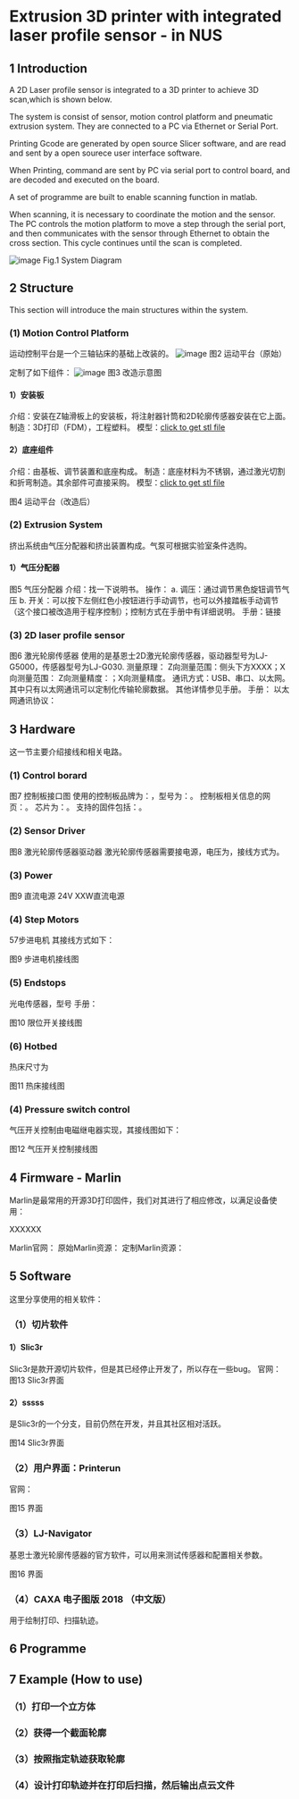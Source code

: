 # Extrusion 3D printer with integrated laser profile sensor - in NUS

## 1 Introduction

A 2D Laser profile sensor is integrated to a 3D printer to achieve 3D scan,which is shown below.

The system is consist of sensor, motion control platform and pneumatic extrusion system. They are connected to a PC via Ethernet or Serial Port.

Printing Gcode are generated by open source Slicer software, and are read and sent by a open sourece user interface software.

When Printing, command are sent by PC via serial port to control board, and are decoded and executed on the board.

A set of programme are built to enable scanning function in matlab.

When scanning, it is necessary to coordinate the motion and the sensor. The PC controls the motion platform to move a step through the serial port, and then communicates with the sensor through Ethernet to obtain the cross section. This cycle continues until the scan is completed. 

![image](images/Figure_01.jpg)
Fig.1 System Diagram

## 2 Structure

This section will introduce the main structures within the system.

### (1) Motion Control Platform
运动控制平台是一个三轴钻床的基础上改装的。
![image](images/Figure_02.png)
图2 运动平台（原始）

定制了如下组件：
![image](images/Figure_03.png)
图3 改造示意图

#### 1）安装板
介绍：安装在Z轴滑板上的安装板，将注射器针筒和2D轮廓传感器安装在它上面。
制造：3D打印（FDM），工程塑料。
模型：[click to get stl file](<3Dmodels/STL/安装板 - PlanB.STL>)
#### 2）底座组件
介绍：由基板、调节装置和底座构成。
制造：底座材料为不锈钢，通过激光切割和折弯制造。其余部件可直接采购。
模型：[click to get stl file](<3Dmodels/STL/安装板 - PlanB.STL>)

图4 运动平台（改造后）

### (2) Extrusion System
挤出系统由气压分配器和挤出装置构成。气泵可根据实验室条件选购。
#### 1）气压分配器
图5 气压分配器
介绍：找一下说明书。
操作：
    a. 调压：通过调节黑色旋钮调节气压
    b. 开关：可以按下左侧红色小按钮进行手动调节，也可以外接踏板手动调节（这个接口被改造用于程序控制）；控制方式在手册中有详细说明。
手册：链接
### (3) 2D laser profile sensor
图6 激光轮廓传感器
使用的是基恩士2D激光轮廓传感器，驱动器型号为LJ-G5000，传感器型号为LJ-G030.
测量原理：
Z向测量范围：侧头下方XXXX；X向测量范围：
Z向测量精度：；X向测量精度。
通讯方式：USB、串口、以太网。其中只有以太网通讯可以定制化传输轮廓数据。
其他详情参见手册。
手册：
以太网通讯协议：
## 3 Hardware
这一节主要介绍接线和相关电路。
### (1) Control borard
图7 控制板接口图
使用的控制板品牌为：，型号为：。
控制板相关信息的网页：。
芯片为：。
支持的固件包括：。

### (2) Sensor Driver
图8 激光轮廓传感器驱动器
激光轮廓传感器需要接电源，电压为，接线方式为。

### (3) Power
图9 直流电源
24V XXW直流电源

### (4) Step Motors
57步进电机
其接线方式如下：

图9 步进电机接线图

### (5) Endstops
光电传感器，型号
手册：

图10 限位开关接线图

### (6) Hotbed
热床尺寸为

图11 热床接线图

### (4) Pressure switch control
气压开关控制由电磁继电器实现，其接线图如下：

图12 气压开关控制接线图

## 4 Firmware - Marlin
Marlin是最常用的开源3D打印固件，我们对其进行了相应修改，以满足设备使用：

XXXXXX

Marlin官网：
原始Marlin资源：
定制Marlin资源：

## 5 Software
这里分享使用的相关软件：

### （1）切片软件
#### 1）Slic3r
Slic3r是款开源切片软件，但是其已经停止开发了，所以存在一些bug。
官网：
图13 Slic3r界面
#### 2）sssss
是Slic3r的一个分支，目前仍然在开发，并且其社区相对活跃。

图14 Slic3r界面

### （2）用户界面：Printerun
官网：

图15 界面

### （3）LJ-Navigator
基恩士激光轮廓传感器的官方软件，可以用来测试传感器和配置相关参数。

图16 界面

### （4）CAXA 电子图版 2018 （中文版）
用于绘制打印、扫描轨迹。

## 6 Programme


## 7 Example (How to use)
### （1）打印一个立方体
### （2）获得一个截面轮廓
### （3）按照指定轨迹获取轮廓
### （4）设计打印轨迹并在打印后扫描，然后输出点云文件
